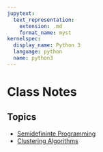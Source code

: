 ```yaml
---
jupytext:
  text_representation:
    extension: .md
    format_name: myst
kernelspec:
  display_name: Python 3
  language: python
  name: python3
---
```


# Class Notes

## Topics

-   [Semidefininte Programming](http://scikit-learn.org/stable/)
-   [Clustering Algorithms](http://www.astropy.org/)
